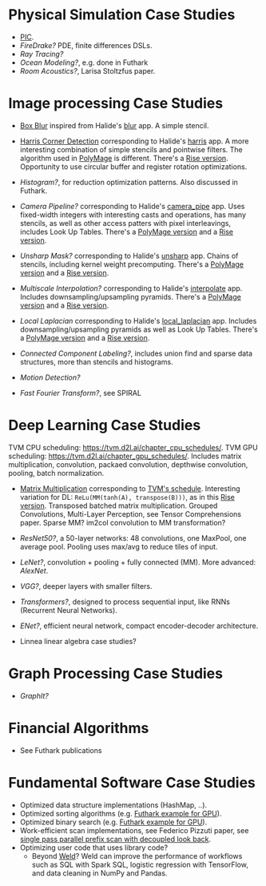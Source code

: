 # Physical Simulation Case Studies

- [PIC](pic).
- *FireDrake?* PDE, finite differences DSLs.
- *Ray Tracing?*
- *Ocean Modeling?*, e.g. done in Futhark
- *Room Acoustics?*, Larisa Stoltzfus paper.

# Image processing Case Studies

- [Box Blur](box_blur) inspired from Halide's [blur](https://github.com/halide/Halide/blob/0782d80b4907f94b4bc2b0df806306952ad39111/apps/blur/) app. A simple stencil.

- [Harris Corner Detection](harris) corresponding to Halide's [harris](https://github.com/halide/Halide/blob/0782d80b4907f94b4bc2b0df806306952ad39111/apps/harris/) app. A more interesting combination of simple stencils and pointwise filters. The algorithm used in [PolyMage](https://bitbucket.org/udayb/polymage/src/e28327c/sandbox/apps/python/img_proc/harris
) is different. There's a [Rise version](https://github.com/rise-lang/shine/blob/fc3423da41fbfdf2373e007848d16936756cae77/src/main/scala/apps/harrisCornerDetectionHalide.scala). Opportunity to use circular buffer and register rotation optimizations.

- *Histogram?*, for reduction optimization patterns. Also discussed in Futhark.

- *Camera Pipeline?* corresponding to Halide's [camera_pipe](https://github.com/halide/Halide/blob/0782d80b4907f94b4bc2b0df806306952ad39111/apps/camera_pipe/) app. Uses fixed-width integers with interesting casts and operations, has many stencils, as well as other access patters with pixel interleavings, includes Look Up Tables. There's a [PolyMage version](https://bitbucket.org/udayb/polymage/src/e28327c/sandbox/apps/python/img_proc/campipe) and a [Rise version](https://github.com/rise-lang/shine/blob/fc3423da41fbfdf2373e007848d16936756cae77/src/main/scala/apps/cameraPipeline.scala).

- *Unsharp Mask?* corresponding to Halide's [unsharp](https://github.com/halide/Halide/blob/0782d80b4907f94b4bc2b0df806306952ad39111/apps/unsharp/) app. Chains of stencils, including kernel weight precomputing. There's a [PolyMage version](https://bitbucket.org/udayb/polymage/src/e28327c/sandbox/apps/python/img_proc/unsharp_mask) and a [Rise version](https://github.com/rise-lang/shine/blob/fc3423da41fbfdf2373e007848d16936756cae77/src/main/scala/apps/unsharpMask.scala).

- *Multiscale Interpolation?* corresponding to Halide's [interpolate](https://github.com/halide/Halide/blob/0782d80b4907f94b4bc2b0df806306952ad39111/apps/interpolate/) app. Includes downsampling/upsampling pyramids. There's a [PolyMage version](https://bitbucket.org/udayb/polymage/src/e28327c/sandbox/apps/python/img_proc/interpolate) and a [Rise version](https://github.com/rise-lang/shine/blob/fc3423da41fbfdf2373e007848d16936756cae77/src/main/scala/apps/multiscaleInterpolation.scala).

- *Local Laplacian* corresponding to Halide's [local_laplacian](https://github.com/halide/Halide/blob/0782d80b4907f94b4bc2b0df806306952ad39111/apps/local_laplacian/) app. Includes downsampling/upsampling pyramids as well as Look Up Tables. There's a [PolyMage version](https://bitbucket.org/udayb/polymage/src/e28327c/sandbox/apps/python/img_proc/local_laplacian) and a [Rise version](https://github.com/rise-lang/shine/blob/fc3423da41fbfdf2373e007848d16936756cae77/src/main/scala/apps/localLaplacian.scala).

- *Connected Component Labeling?*, includes union find and sparse data structures, more than stencils and histograms.

- *Motion Detection?*

- *Fast Fourier Transform?*, see SPIRAL

# Deep Learning Case Studies

TVM CPU scheduling: https://tvm.d2l.ai/chapter_cpu_schedules/.
TVM GPU scheduling: https://tvm.d2l.ai/chapter_gpu_schedules/.
Includes matrix multiplication, convolution, packaed convolution, depthwise convolution, pooling, batch normalization.

- [Matrix Multiplication](matmul) corresponding to [TVM's schedule](https://tvm.apache.org/docs/how_to/optimize_operators/opt_gemm.html). Interesting variation for DL: `ReLu(MM(tanh(A), transpose(B)))`, as in this [Rise version](https://github.com/rise-lang/shine/blob/89545f3a326405d8715d704ff3bcd848515f1a4f/src/main/scala/apps/neuralNetworkPieces.scala). Transposed batched matrix multiplication. Grouped Convolutions, Multi-Layer Perception, see Tensor Comprehensions paper. Sparse MM? im2col convolution to MM transformation?

- *ResNet50?*, a 50-layer networks: 48 convolutions, one MaxPool, one average pool. Pooling uses max/avg to reduce tiles of input.

- *LeNet?*, convolution + pooling + fully connected (MM). More advanced: *AlexNet*.

- *VGG?*, deeper layers with smaller filters.

- *Transformers?*, designed to process sequential input, like RNNs (Recurrent Neural Networks).

- *ENet?*, efficient neural network, compact encoder-decoder architecture.

- Linnea linear algebra case studies?

# Graph Processing Case Studies

- *GraphIt?*

# Financial Algorithms

- See Futhark publications

# Fundamental Software Case Studies

- Optimized data structure implementations (HashMap, ..).
- Optimized sorting algorithms (e.g. [Futhark example for GPU](https://futhark-lang.org/examples/radix-sort.html)).
- Optimized binary search (e.g. [Futhark example for GPU](https://futhark-lang.org/examples/binary-search.html)).
- Work-efficient scan implementations, see Federico Pizzuti paper, see [single pass parallel prefix scan with decoupled look back](https://research.nvidia.com/publication/2016-03_single-pass-parallel-prefix-scan-decoupled-look-back).
- Optimizing user code that uses library code?
  - Beyond [Weld](https://www.weld.rs/)? Weld can improve the performance of workflows such as SQL with Spark SQL, logistic regression with TensorFlow, and data cleaning in NumPy and Pandas.